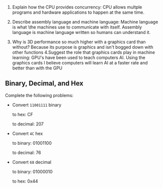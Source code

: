 <!-- Answers to the Short Answer Essay Questions go here -->

1. Explain how the CPU provides concurrency:
CPU allows multple programs and hardware applications to happen at the same time.    

2. Describe assembly language and machine language:
Machine language is what \the machines use to communicate with itself.  Assembly language is machine language written so humans can understand it.   

3. Why is 3D performance so much higher with a graphics card than without? Because its purpose is graphics and isn't bogged down with other functions
4.Suggest the role that graphics cards play in machine learning:
GPU's have been used to teach computers AI.  Using the graphics cards I believe computers will learn AI at a faster rate and better than with the GPU






## Binary, Decimal, and Hex

Complete the following problems:

* Convert `11001111` binary

    to hex: CF

    to decimal: 207


* Convert `4C` hex

    to binary: 01001100

    to decimal: 76


* Convert `68` decimal

    to binary: 01000010

    to hex: 0x44